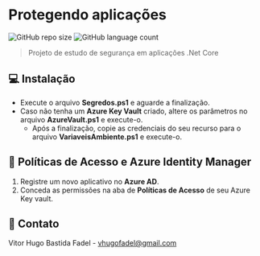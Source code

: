 # Protegendo aplicações

![GitHub repo size](https://img.shields.io/github/repo-size/iuricode/README-template?style=for-the-badge)
![GitHub language count](https://img.shields.io/github/languages/count/iuricode/README-template?style=for-the-badge)

> Projeto de estudo de segurança em aplicações .Net Core


## 💻 Instalação

* Execute o arquivo **Segredos.ps1** e aguarde a finalização.
* Caso não tenha um **Azure Key Vault** criado, altere os parâmetros no arquivo **AzureVault.ps1** e execute-o.
  * Após a finalização, copie as credenciais do seu recurso para o arquivo **VariaveisAmbiente.ps1** e execute-o.
  
## 🚀 Políticas de Acesso e Azure Identity Manager
1. Registre um novo aplicativo no **Azure AD**.
1. Conceda as permissões na aba de **Políticas de Acesso** de seu Azure Key vault.
  
## 🤝 Contato
  Vitor Hugo Bastida Fadel - vhugofadel@gmail.com
  
   
   
   
